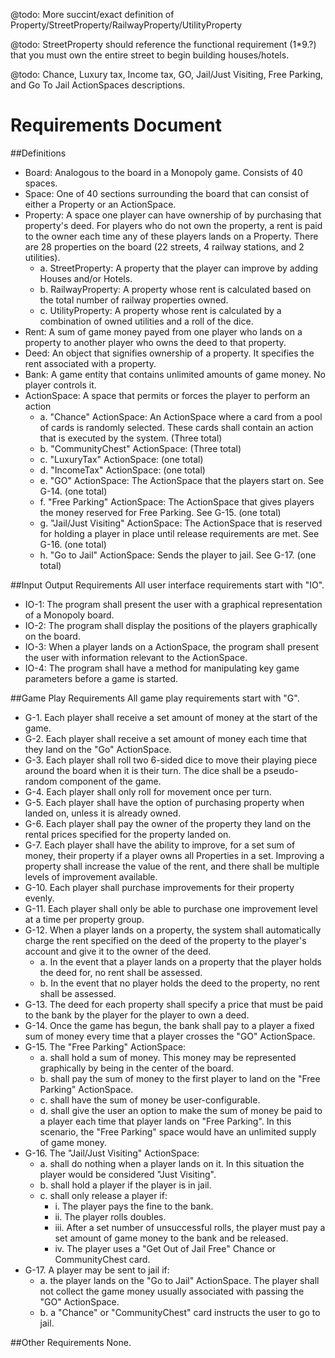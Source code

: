 @todo: More succint/exact definition of Property/StreetProperty/RailwayProperty/UtilityProperty

@todo: StreetProperty should reference the functional requirement (1*9.?) that you must own the entire street to begin building houses/hotels.

@todo: Chance, Luxury tax, Income tax, GO, Jail/Just Visiting, Free Parking, and Go To Jail ActionSpaces descriptions.

Requirements Document
=====================

##Definitions
* Board: Analogous to the board in a Monopoly game. Consists of 40 spaces.  
* Space: One of 40 sections surrounding the board that can consist of either a Property or an ActionSpace.  
* Property: A space one player can have ownership of by purchasing that property's deed. For players who do not own the property, a rent is paid to the owner each time any of these players lands on a Property. There are 28 properties on the board (22 streets, 4 railway stations, and 2 utilities).  
    + a. StreetProperty: A property that the player can improve by adding Houses and/or Hotels.  
    + b. RailwayProperty: A property whose rent is calculated based on the total number of railway properties owned.  
    + c. UtilityProperty: A property whose rent is calculated by a combination of owned utilities and a roll of the dice.  
* Rent: A sum of game money payed from one player who lands on a property to another player who owns the deed to that property.  
* Deed: An object that signifies ownership of a property. It specifies the rent associated with a property.
* Bank: A game entity that contains unlimited amounts of game money. No player controls it.
* ActionSpace: A space that permits or forces the player to perform an action  
	+ a. "Chance" ActionSpace: An ActionSpace where a card from a pool of cards is randomly selected. 
         These cards shall contain an action that is executed by the system. (Three total)  
	+ b. "CommunityChest" ActionSpace: (Three total)  
	+ c. "LuxuryTax" ActionSpace: (one total)  
	+ d. "IncomeTax" ActionSpace: (one total)  
	+ e. "GO" ActionSpace: The ActionSpace that the players start on. See G-14. (one total)  
	+ f. "Free Parking" ActionSpace: The ActionSpace that gives players the money reserved for Free Parking. See G-15. (one total)  
	+ g. "Jail/Just Visiting" ActionSpace: The ActionSpace that is reserved for holding a player in place until release requirements are met. See G-16. (one total)  
	+ h. "Go to Jail" ActionSpace: Sends the player to jail. See G-17. (one total)  

##Input Output Requirements
All user interface requirements start with "IO".  

* IO-1: The program shall present the user with a graphical representation of a Monopoly board.  
* IO-2: The program shall display the positions of the players graphically on the board.  
* IO-3: When a player lands on a ActionSpace, the program shall present the user with information
		relevant to the ActionSpace.  
* IO-4: The program shall have a method for manipulating key game parameters before a game
		is started.  
   
##Game Play Requirements
All game play requirements start with "G".

* G-1. Each player shall receive a set amount of money at the start of the game.  
* G-2. Each player shall receive a set amount of money each time that they land on the "Go" ActionSpace.  
* G-3. Each player shall roll two 6-sided dice to move their playing piece around the board when it is their turn.
       The dice shall be a pseudo-random component of the game.
* G-4. Each player shall only roll for movement once per turn.  
* G-5. Each player shall have the option of purchasing property when landed on, unless it is already owned.  
* G-6. Each player shall pay the owner of the property they land on the rental prices specified for the property landed on.   
* G-7. Each player shall have the ability to improve, for a set sum of money, their property if a player owns all Properties in a set.
       Improving a property shall increase the value of the rent, and there shall be multiple levels of improvement available.
* G-10. Each player shall purchase improvements for their property evenly.
* G-11. Each player shall only be able to purchase one improvement level at a time per property group.  
* G-12. When a player lands on a property, the system shall automatically charge the rent specified on the deed
        of the property to the player's account and give it to the owner of the deed.
    + a. In the event that a player lands on a property that the player holds the deed for, no rent shall be assessed.
    + b. In the event that no player holds the deed to the property, no rent shall be assessed.
* G-13. The deed for each property shall specify a price that must be paid to the bank by the player for the player to own a deed.
* G-14. Once the game has begun, the bank shall pay to a player a fixed sum of money every time that a player crosses the "GO" ActionSpace.
* G-15. The "Free Parking" ActionSpace:  
    + a. shall hold a sum of money. This money may be represented graphically by being in the center of the board.
    + b. shall pay the sum of money to the first player to land on the "Free Parking" ActionSpace.
    + c. shall have the sum of money be user-configurable.
    + d. shall give the user an option to make the sum of money be paid to a player each time that player lands on "Free Parking".
         In this scenario, the "Free Parking" space would have an unlimited supply of game money.
* G-16. The "Jail/Just Visiting" ActionSpace:  
    + a. shall do nothing when a player lands on it. In this situation the player would be considered "Just Visiting".  
    + b. shall hold a player if the player is in jail.  
    + c. shall only release a player if:  
        - i. The player pays the fine to the bank.
        - ii. The player rolls doubles.
        - iii. After a set number of unsuccessful rolls, the player must pay a set amount of game money to the bank and be released.
        - iv. The player uses a "Get Out of Jail Free" Chance or CommunityChest card.
* G-17. A player may be sent to jail if:
    + a. the player lands on the "Go to Jail" ActionSpace. The player shall not collect the game money usually associated with passing the "GO" ActionSpace.
    + b. a "Chance" or "CommunityChest" card instructs the user to go to jail.

##Other Requirements
None.
